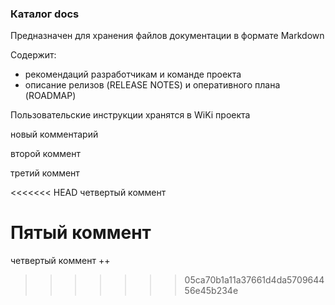 ### Каталог docs

Предназначен для хранения файлов документации в формате Markdown 

Содержит:

* рекомендаций разработчикам и команде проекта
* описание релизов (RELEASE NOTES) и оперативного плана (ROADMAP)

Пользовательские инструкции хранятся в WiKi проекта

новый комментарий

второй коммент

третий коммент

<<<<<<< HEAD
четвертый коммент

Пятый коммент
=======
четвертый коммент ++
>>>>>>> 05ca70b1a11a37661d4da570964456e45b234e
